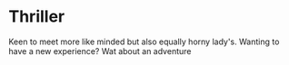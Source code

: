 # Thriller
Keen to meet more like minded but also equally horny lady's. Wanting to have a new experience? Wat about an adventure 

